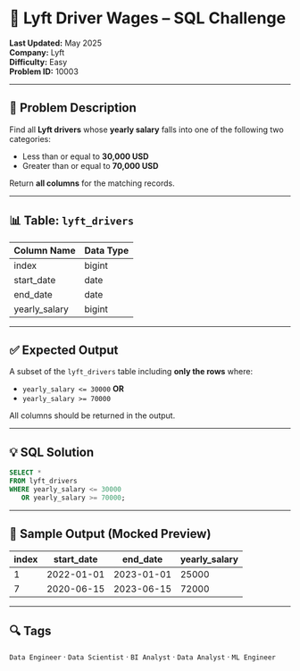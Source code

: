 # 🚗 Lyft Driver Wages – SQL Challenge

**Last Updated:** May 2025  
**Company:** Lyft  
**Difficulty:** Easy  
**Problem ID:** 10003  

---

## 🧠 Problem Description

Find all **Lyft drivers** whose **yearly salary** falls into one of the following two categories:

- Less than or equal to **30,000 USD**
- Greater than or equal to **70,000 USD**

Return **all columns** for the matching records.

---

## 📊 Table: `lyft_drivers`

| Column Name     | Data Type |
|-----------------|-----------|
| index           | bigint    |
| start_date      | date      |
| end_date        | date      |
| yearly_salary   | bigint    |

---

## ✅ Expected Output

A subset of the `lyft_drivers` table including **only the rows** where:

- `yearly_salary <= 30000` **OR**
- `yearly_salary >= 70000`

All columns should be returned in the output.

---

## 💡 SQL Solution

```sql
SELECT *
FROM lyft_drivers
WHERE yearly_salary <= 30000
   OR yearly_salary >= 70000;
```

---

## 🧪 Sample Output (Mocked Preview)

| index | start_date | end_date   | yearly_salary |
|-------|------------|------------|----------------|
| 1     | 2022-01-01 | 2023-01-01 | 25000          |
| 7     | 2020-06-15 | 2023-06-15 | 72000          |

---

## 🔍 Tags

`Data Engineer` · `Data Scientist` · `BI Analyst` · `Data Analyst` · `ML Engineer`
